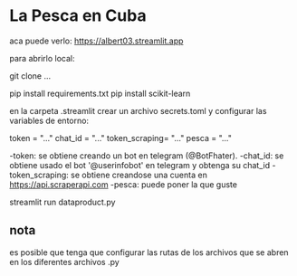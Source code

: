 # La Pesca en Cuba

aca puede verlo: <https://albert03.streamlit.app>

para abrirlo local:

git clone ...

pip install requirements.txt
pip install scikit-learn

en la carpeta .streamlit crear un archivo secrets.toml y configurar las variables de entorno:

token = "..."
chat_id = "..."
token_scraping= "..."
pesca = "..."

-token: se obtiene creando un bot en telegram (@BotFhater).
-chat_id: se obtiene usado el bot '@userinfobot' en telegram y obtenga su chat_id
-token_scraping: se obtiene creandose una cuenta en <https://api.scraperapi.com>
-pesca: puede poner la que guste

streamlit run dataproduct.py

## nota

es posible que tenga que configurar las rutas de los archivos que se abren en los diferentes archivos .py
